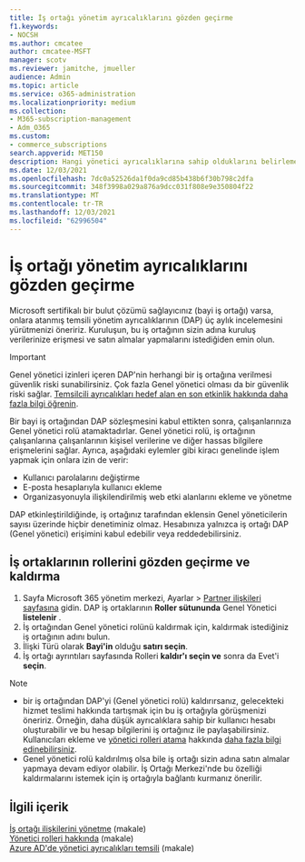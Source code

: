 ```yaml
---
title: İş ortağı yönetim ayrıcalıklarını gözden geçirme
f1.keywords:
- NOCSH
ms.author: cmcatee
author: cmcatee-MSFT
manager: scotv
ms.reviewer: jamitche, jmueller
audience: Admin
ms.topic: article
ms.service: o365-administration
ms.localizationpriority: medium
ms.collection:
- M365-subscription-management
- Adm_O365
ms.custom:
- commerce_subscriptions
search.appverid: MET150
description: Hangi yönetici ayrıcalıklarına sahip olduklarını belirlemek için Microsoft onaylı çözüm sağlayıcıları (iş ortakları) listenizi gözden geçirmeyi ve bu ayrıcalıkları kaldırmayı öğrenin.
ms.date: 12/03/2021
ms.openlocfilehash: 7dc0a52526da1f0da9cd85b438b6f30b798c2dfa
ms.sourcegitcommit: 348f3998a029a876a9dcc031f808e9e350804f22
ms.translationtype: MT
ms.contentlocale: tr-TR
ms.lasthandoff: 12/03/2021
ms.locfileid: "62996504"
---
```

# <a name="review-partner-administrative-privileges"></a>İş ortağı yönetim ayrıcalıklarını gözden geçirme

Microsoft sertifikalı bir bulut çözümü sağlayıcınız (bayi iş ortağı) varsa, onlara atanmış temsili yönetim ayrıcalıklarının (DAP) üç aylık incelemesini yürütmenizi öneririz. Kuruluşun, bu iş ortağının sizin adına kuruluş verilerinize erişmesi ve satın almalar yapmalarını istediğiden emin olun.

> [!IMPORTANT]
> Genel yönetici izinleri içeren DAP'nin herhangi bir iş ortağına verilmesi güvenlik riski sunabilirsiniz. Çok fazla Genel yönetici olması da bir güvenlik riski sağlar. [Temsilcili ayrıcalıkları hedef alan en son etkinlik hakkında daha fazla bilgi öğrenin](https://www.microsoft.com/security/blog/2021/10/25/nobelium-targeting-delegated-administrative-privileges-to-facilitate-broader-attacks/).

Bir bayi iş ortağından DAP sözleşmesini kabul ettikten sonra, çalışanlarınıza Genel yönetici rolü atamaktadırlar. Genel yönetici rolü, iş ortağının çalışanlarına çalışanlarının kişisel verilerine ve diğer hassas bilgilere erişmelerini sağlar. Ayrıca, aşağıdaki eylemler gibi kiracı genelinde işlem yapmak için onlara izin de verir:

- Kullanıcı parolalarını değiştirme
- E-posta hesaplarıyla kullanıcı ekleme
- Organizasyonuyla ilişkilendirilmiş web etki alanlarını ekleme ve yönetme

DAP etkinleştirildiğinde, iş ortağınız tarafından eklensin Genel yöneticilerin sayısı üzerinde hiçbir denetiminiz olmaz. Hesabınıza yalnızca iş ortağı DAP (Genel yönetici) erişimini kabul edebilir veya reddedebilirsiniz.

## <a name="review-and-remove-roles-from-partners"></a>İş ortaklarının rollerini gözden geçirme ve kaldırma

1. Sayfa Microsoft 365 yönetim merkezi, Ayarlar  > <a href="https://go.microsoft.com/fwlink/p/?linkid=2074649" target="_blank">Partner ilişkileri sayfasına</a> gidin. DAP iş ortaklarının **Roller sütununda** Genel Yönetici **listelenir** .
2. İş ortağından Genel yönetici rolünü kaldırmak için, kaldırmak istediğiniz iş ortağının adını bulun.
3. İlişki Türü olarak **Bayi'in** olduğu **satırı seçin**.
4. İş ortağı ayrıntıları sayfasında Rolleri **kaldır'ı seçin ve** sonra da Evet'i **seçin**.

> [!NOTE]
>
> - bir iş ortağından DAP'yi (Genel yönetici rolü) kaldırırsanız, gelecekteki hizmet teslimi hakkında tartışmak için bu iş ortağıyla görüşmenizi öneririz. Örneğin, daha düşük ayrıcalıklara sahip bir kullanıcı hesabı oluşturabilir ve bu hesap bilgilerini iş ortağınız ile paylaşabilirsiniz. Kullanıcıları ekleme ve [yönetici rolleri atama](../admin/add-users/add-users.md) hakkında [daha fazla bilgi edinebilirsiniz](../admin/add-users/assign-admin-roles.md).
> - Genel yönetici rolü kaldırılmış olsa bile iş ortağı sizin adına satın almalar yapmaya devam ediyor olabilir. İş Ortağı Merkezi'nde bu özelliği kaldırmalarını istemek için iş ortağıyla bağlantı kurmanız önerilir.

## <a name="related-content"></a>İlgili içerik

[İş ortağı ilişkilerini yönetme](manage-partners.md) (makale)\
[Yönetici rolleri hakkında](../admin/add-users/about-admin-roles.md) (makale)\
[Azure AD'de yönetici ayrıcalıkları temsili](/partner-center/customers-revoke-admin-privileges#delegated-admin-privileges-in-azure-ad) (makale)
